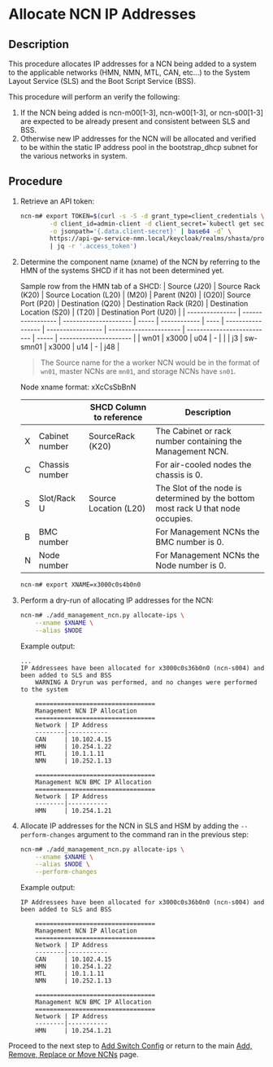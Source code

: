 # Allocate NCN IP Addresses

## Description

This procedure allocates IP addresses for a NCN being added to a system to the applicable networks (HMN, NMN, MTL, CAN, etc...) to the System Layout Service (SLS) and the Boot Script Service (BSS).

This procedure will perform an verify the following:
1. If the NCN being added is ncn-m00[1-3], ncn-w00[1-3], or ncn-s00[1-3] are expected to be already present and consistent between SLS and BSS.
2. Otherwise new IP addresses for the NCN will be allocated and verified to be within the static IP address pool in the bootstrap_dhcp subnet for the various networks in system.  

## Procedure
1.  Retrieve an API token:
    ```bash
    ncn-m# export TOKEN=$(curl -s -S -d grant_type=client_credentials \
            -d client_id=admin-client -d client_secret=`kubectl get secrets admin-client-auth \
            -o jsonpath='{.data.client-secret}' | base64 -d` \
            https://api-gw-service-nmn.local/keycloak/realms/shasta/protocol/openid-connect/token \
            | jq -r '.access_token')
    ```

2.  Determine the component name (xname) of the NCN by referring to the HMN of the systems SHCD if it has not been determined yet.

    Sample row from the HMN tab of a SHCD:
    | Source (J20)    | Source Rack (K20) | Source Location (L20) | (M20) | Parent (N20) | (O20)| Source Port (P20) | Destination (Q20) | Destination Rack (R20) | Destination Location (S20) | (T20) | Destination Port (U20) |
    | --------------- | ----------------- | --------------------- | ----- | ------------ | ---- | ----------------- | ----------------- | ---------------------- | -------------------------- | ----- | ---------------------- |
    | wn01            | x3000             | u04                   | -     |              |      | j3                | sw-smn01          | x3000                  | u14                        | -     | j48                    |

    > The Source name for the a worker NCN would be in the format of `wn01`, master NCNs are `mn01`, and storage NCNs have `sn01`.

    Node xname format: xXcCsSbBnN

    |   |                | SHCD Column to reference | Description
    | - | -------------- | ------------------------ | ----------- 
    | X | Cabinet number | SourceRack (K20)         | The Cabinet or rack number containing the Management NCN.
    | C | Chassis number |                          | For air-cooled nodes the chassis is 0.
    | S | Slot/Rack U    | Source Location (L20)    | The Slot of the node is determined by the bottom most rack U that node occupies.
    | B | BMC number     |                          | For Management NCNs the BMC number is 0.
    | N | Node number    |                          | For Management NCNs the Node number is 0.


    ```bash
    ncn-m# export XNAME=x3000c0s4b0n0
    ```

3.  Perform a dry-run of allocating IP addresses for the NCN:
    ```bash
    ncn-m# ./add_management_ncn.py allocate-ips \
        --xname $XNAME \
        --alias $NODE
    ```

    Example output:
    ```
    ...
    IP Addressees have been allocated for x3000c0s36b0n0 (ncn-s004) and been added to SLS and BSS
        WARNING A Dryrun was performed, and no changes were performed to the system

        =================================
        Management NCN IP Allocation
        =================================
        Network | IP Address
        --------|-----------
        CAN     | 10.102.4.15
        HMN     | 10.254.1.22
        MTL     | 10.1.1.11
        NMN     | 10.252.1.13

        =================================
        Management NCN BMC IP Allocation
        =================================
        Network | IP Address
        --------|-----------
        HMN     | 10.254.1.21
    ```

4.  Allocate IP addresses for the NCN in SLS and HSM by adding the `--perform-changes` argument to the command ran in the previous step:

    ```bash
    ncn-m# ./add_management_ncn.py allocate-ips \
        --xname $XNAME \
        --alias $NODE \
        --perform-changes
    ```

    Example output:
    ```
    IP Addressees have been allocated for x3000c0s36b0n0 (ncn-s004) and been added to SLS and BSS

        =================================
        Management NCN IP Allocation
        =================================
        Network | IP Address
        --------|-----------
        CAN     | 10.102.4.15
        HMN     | 10.254.1.22
        MTL     | 10.1.1.11
        NMN     | 10.252.1.13

        =================================
        Management NCN BMC IP Allocation
        =================================
        Network | IP Address
        --------|-----------
        HMN     | 10.254.1.21
    ```

Proceed to the next step to [Add Switch Config](Add_Switch_Config.md) or return to the main [Add, Remove, Replace or Move NCNs](Add_Remove_Replace_NCNs.md) page.
